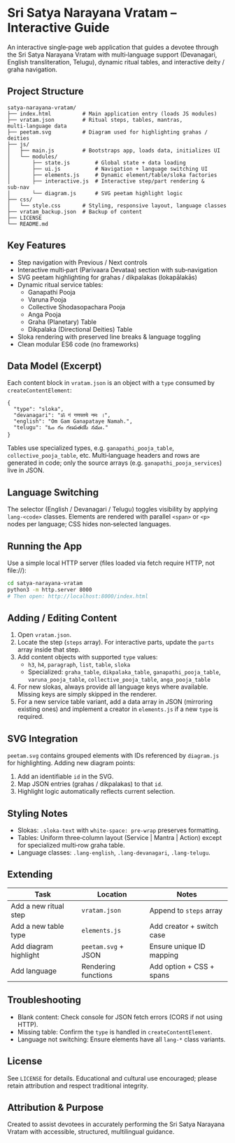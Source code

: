 # Sri Satya Narayana Vratam – Interactive Guide

An interactive single‑page web application that guides a devotee through the Sri Satya Narayana Vratam with multi‑language support (Devanagari, English transliteration, Telugu), dynamic ritual tables, and interactive deity / graha navigation.

## Project Structure
```
satya-narayana-vratam/
├── index.html          # Main application entry (loads JS modules)
├── vratam.json         # Ritual steps, tables, mantras, multi‑language data
├── peetam.svg          # Diagram used for highlighting grahas / deities
├── js/
│   ├── main.js         # Bootstraps app, loads data, initializes UI
│   └── modules/
│       ├── state.js        # Global state + data loading
│       ├── ui.js           # Navigation + language switching UI
│       ├── elements.js     # Dynamic element/table/sloka factories
│       ├── interactive.js  # Interactive step/part rendering & sub‑nav
│       └── diagram.js      # SVG peetam highlight logic
├── css/
│   └── style.css       # Styling, responsive layout, language classes
├── vratam_backup.json  # Backup of content
├── LICENSE
└── README.md
```

## Key Features
- Step navigation with Previous / Next controls
- Interactive multi‑part (Parivaara Devataa) section with sub‑navigation
- SVG peetam highlighting for grahas / dikpalakas (lokapālakās)
- Dynamic ritual service tables:
  - Ganapathi Pooja
  - Varuna Pooja
  - Collective Shodasopachara Pooja
  - Anga Pooja
  - Graha (Planetary) Table
  - Dikpalaka (Directional Deities) Table
- Sloka rendering with preserved line breaks & language toggling
- Clean modular ES6 code (no frameworks)

## Data Model (Excerpt)
Each content block in `vratam.json` is an object with a `type` consumed by `createContentElement`:
```
{
  "type": "sloka",
  "devanagari": "ॐ गं गणपतये नमः ।",
  "english": "Om Gam Ganapataye Namah.",
  "telugu": "ఓం గం గణపతయే నమః."
}
```
Tables use specialized types, e.g. `ganapathi_pooja_table`, `collective_pooja_table`, etc. Multi‑language headers and rows are generated in code; only the source arrays (e.g. `ganapathi_pooja_services`) live in JSON.

## Language Switching
The selector (English / Devanagari / Telugu) toggles visibility by applying `lang-<code>` classes. Elements are rendered with parallel `<span>` or `<p>` nodes per language; CSS hides non‑selected languages.

## Running the App
Use a simple local HTTP server (files loaded via fetch require HTTP, not file://):
```bash
cd satya-narayana-vratam
python3 -m http.server 8000
# Then open: http://localhost:8000/index.html
```

## Adding / Editing Content
1. Open `vratam.json`.
2. Locate the step (`steps` array). For interactive parts, update the `parts` array inside that step.
3. Add content objects with supported `type` values:
   - `h3`, `h4`, `paragraph`, `list`, `table`, `sloka`
   - Specialized: `graha_table`, `dikpalaka_table`, `ganapathi_pooja_table`, `varuna_pooja_table`, `collective_pooja_table`, `anga_pooja_table`
4. For new slokas, always provide all language keys where available. Missing keys are simply skipped in the renderer.
5. For a new service table variant, add a data array in JSON (mirroring existing ones) and implement a creator in `elements.js` if a new `type` is required.

## SVG Integration
`peetam.svg` contains grouped elements with IDs referenced by `diagram.js` for highlighting. Adding new diagram points:
1. Add an identifiable `id` in the SVG.
2. Map JSON entries (grahas / dikpalakas) to that `id`.
3. Highlight logic automatically reflects current selection.

## Styling Notes
- Slokas: `.sloka-text` with `white-space: pre-wrap` preserves formatting.
- Tables: Uniform three‑column layout (Service | Mantra | Action) except for specialized multi‑row graha table.
- Language classes: `.lang-english`, `.lang-devanagari`, `.lang-telugu`.

## Extending
| Task | Location | Notes |
|------|----------|-------|
| Add a new ritual step | `vratam.json` | Append to `steps` array |
| Add a new table type | `elements.js` | Add creator + switch case |
| Add diagram highlight | `peetam.svg` + JSON | Ensure unique ID mapping |
| Add language | Rendering functions | Add option + CSS + spans |

## Troubleshooting
- Blank content: Check console for JSON fetch errors (CORS if not using HTTP).
- Missing table: Confirm the `type` is handled in `createContentElement`.
- Language not switching: Ensure elements have all `lang-*` class variants.

## License
See `LICENSE` for details. Educational and cultural use encouraged; please retain attribution and respect traditional integrity.

## Attribution & Purpose
Created to assist devotees in accurately performing the Sri Satya Narayana Vratam with accessible, structured, multilingual guidance.